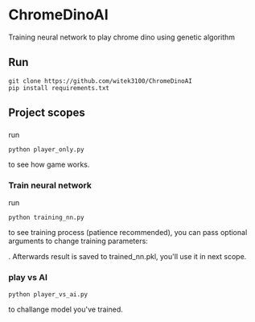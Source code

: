 # ChromeDinoAI
Training neural network to play chrome dino using genetic algorithm
## Run
```
git clone https://github.com/witek3100/ChromeDinoAI
pip install requirements.txt
```
## Project scopes 
### 
run
```
python player_only.py
```
to see how game works.
### Train neural network 
run
```
python training_nn.py
```
to see training process (patience recommended), you can pass optional arguments to change training parameters:

. Afterwards result is saved to trained_nn.pkl, you'll use it in next scope.
### play vs AI
```
python player_vs_ai.py
```
to challange model you've trained.

